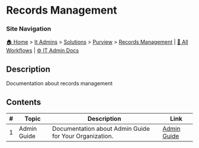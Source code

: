 <!-- description: Documentation about records management -->

# Records Management

### Site Navigation
[🏠 Home](../../../../README.md) > [It Admins](../../../README.md) > [Solutions](../../README.md) > [Purview](../README.md) > [Records Management](README.md) | [📂 All Workflows](../../../../users/users.md) | [⚙ IT Admin Docs](../../../../it-admins/README.md)

## Description
Documentation about records management

## Contents

| **#** | **Topic** | **Description** | **Link** |
|---|---|---|---|
| 1 | Admin Guide | Documentation about Admin Guide for Your Organization. | [Admin Guide](admin-guide.md) |